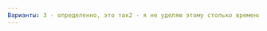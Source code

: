 ```yaml
---
Варианты: 3 - определенно, это так2 - я не уделяю этому столько времени, сколько нужно1 - может быть, я стал меньше уделять этому времени0 - я слежу за собой так же, как и раньше
---
```

